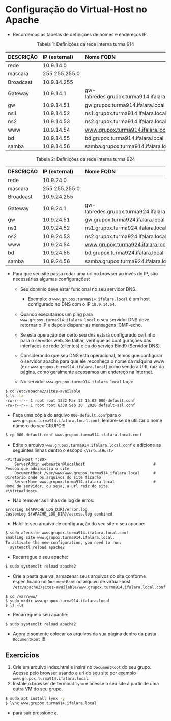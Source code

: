 # Configuração do Virtual-Host no Apache

* Recordemos as tabelas de definições de nomes e endereços IP.
<p><center> Tabela 1: Definições da rede interna turma 914</center></p>

| DESCRIÇÃO   | IP (external) | Nome FQDN                                 |
|:------------|:------------- |:------------------------------------------|
| rede        | 10.9.14.0     |                                           |
| máscara     | 255.255.255.0 |                                           |
| Broadcast   | 10.9.14.255   |                                           |
| Gateway     | 10.9.14.1     | gw-labredes.grupox.turma914.ifalara.local |
| gw          | 10.9.14.51    | gw.grupox.turma914.ifalara.local          |
| ns1         | 10.9.14.52    | ns1.grupox.turma914.ifalara.local         |
| ns2         | 10.9.14.53    | ns2.grupox.turma914.ifalara.local         |
| www         | 10.9.14.54    | www.grupox.turma914.ifalara.local         |
| bd          | 10.9.14.55    | bd.grupox.turma914.ifalara.local          |
| samba       | 10.9.14.56    | samba.grupox.turma914.ifalara.local       |

<p><center> Tabela 2: Definições da rede interna turma 924</center></p>

| DESCRIÇÃO   | IP (external) | Nome FQDN                                 |
|:------------|:------------- |:------------------------------------------|
| rede        | 10.9.24.0     |                                           |
| máscara     | 255.255.255.0 |                                           |
| Broadcast   | 10.9.24.255   |                                           |
| Gateway     | 10.9.24.1     | gw-labredes.grupox.turma924.ifalara.local |
| gw          | 10.9.24.51    | gw.grupox.turma924.ifalara.local          |
| ns1         | 10.9.24.52    | ns1.grupox.turma924.ifalara.local         |
| ns2         | 10.9.24.53    | ns2.grupox.turma924.ifalara.local         |
| www         | 10.9.24.54    | www.grupox.turma924.ifalara.local         |
| bd          | 10.9.24.55    | bd.grupox.turma924.ifalara.local          |
| samba       | 10.9.24.56    | samba.grupox.turma924.ifalara.local       |

* Para que seu site passa rodar uma url no browser ao invés do IP, são necessárias algumas configurações:
  * Seu domínio deve estar funcional no seu servidor DNS.
    * Exemplo: o ``www.grupox.turma914.ifalara.local`` é um host configurado no DNS com o IP ``10.9.14.54``.
  * Quando executamos um ping para ``www.grupox.turma914.ifalara.local`` o seu servidor DNS deve retornar o IP e depois disparar as mensagens ICMP-echo. 
  * Se esta operação der certo seu dns estará configurado certinho para o servidor web. Se falhar, verifique as configurações das interfaces de rede (clientes) e ou do serviço Bind9 (Servidor DNS).
  * Considerando que seu DNS está operacional, temos que configurar o servidor apache para que ele reconheça o nome da máquina www (ex.: ``www.grupox.turma914.ifalara.local``) como sendo a URL raíz da página, como geralmente acessamos um endereço na Internet. 

  * No servidor ``www.grupox.turma914.ifalara.local`` faça:

```bash
$ cd /etc/apache2/sites-available
$ ls -la
-rw-r--r-- 1 root root 1332 Mar 12 15:02 000-default.conf
-rw-r--r-- 1 root root 6338 Sep 30  2020 default-ssl.conf
```

  * Faça uma cópia do arquivo ``000-default.conf``para o ``www.grupox.turma914.ifalara.local.conf``, lembre-se de utilizar o nome número do seu GRUPO!!!
```bash
$ cp 000-default.conf www.grupox.turma914.ifalara.local.conf
```
  * Edite o arquivo ``www.grupox.turma914.ifalara.local.conf`` e adicione as seguintes linhas dentro o escopo ``<VirtualHost>``

```
<VirtualHost *:80>
	ServerAdmin webmaster@localhost                              # Pessoa que administra o site
	DocumentRoot /var/www/www.grupox.turma914.ifalara.local      # Diretório onde os arquivos do site ficarão
	ServerName www.grupox.turma914.ifalara.local                 # Nome do servidor, ou seja, a url raíz do site.
<\VirtualHost>
```
 * Não remover as linhas de log de erros:
```
ErrorLog ${APACHE_LOG_DIR}/error.log
CustomLog ${APACHE_LOG_DIR}/access.log combined
```
 * Habilite seu arquivo de configuração do seu site  o seu apache:
```bash
$ sudo a2ensite www.grupox.turma914.ifalara.local.conf
Enabling site www.grupox.turma914.ifalara.local.
To activate the new configuration, you need to run:
  systemctl reload apache2
```

 * Recarregue o seu apache:
```bash
$ sudo systemclt reload apache2
```

 * Crie a pasta que vai armazenar seus arquivos do site conforme especificado no ``DocumentRoot`` no arquivo de virtual-host ``/etc/apache2/sites-available/www.grupox.turma914.ifalara.local.conf``

```
$ cd /var/www/
$ sudo mkdir www.grupox.turma914.ifalara.local
$ ls -la
```

* Recarregue o seu apache:
```bash
$ sudo systemclt reload apache2
```

* Agora é somente colocar os arquivos da sua página dentro da pasta ``DocumentRoot`` !!!

## Exercícios

1. Crie um arquivo index.html e insira no ``DocumentRoot`` do seu grupo. Acesse pelo browser usando a url do seu site por exemplo ``www.grupox.turma914.ifalara.local``.
2. Instale o browser de terminal ``lynx`` e acesse o seu site a partir de uma outra VM do seu grupo.
```bash
$ sudo apt install lynx -y
$ lynx www.grupox.turma914.ifalara.local
```
  * para sair pressione `q`. 

